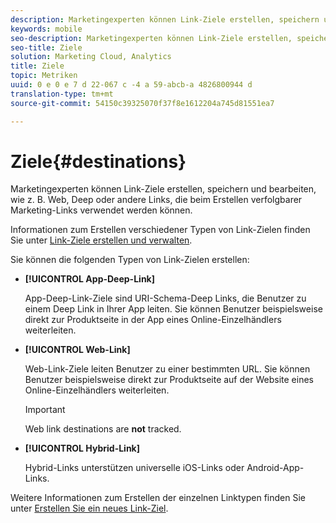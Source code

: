 ```yaml
---
description: Marketingexperten können Link-Ziele erstellen, speichern und bearbeiten, wie z. B. Web, Deep oder andere Links, die beim Erstellen verfolgbarer Marketing-Links verwendet werden können.
keywords: mobile
seo-description: Marketingexperten können Link-Ziele erstellen, speichern und bearbeiten, wie z. B. Web, Deep oder andere Links, die beim Erstellen verfolgbarer Marketing-Links verwendet werden können.
seo-title: Ziele
solution: Marketing Cloud, Analytics
title: Ziele
topic: Metriken
uuid: 0 e 0 e 7 d 22-067 c -4 a 59-abcb-a 4826800944 d
translation-type: tm+mt
source-git-commit: 54150c39325070f37f8e1612204a745d81551ea7

---
```



# Ziele{#destinations}

Marketingexperten können Link-Ziele erstellen, speichern und bearbeiten, wie z. B. Web, Deep oder andere Links, die beim Erstellen verfolgbarer Marketing-Links verwendet werden können.

Informationen zum Erstellen verschiedener Typen von Link-Zielen finden Sie unter [Link-Ziele erstellen und verwalten](/help/using/acquisition-main/c-manage-link-destinations/c-manage-link-destinations.md).

Sie können die folgenden Typen von Link-Zielen erstellen:

* **[!UICONTROL App-Deep-Link]**

   App-Deep-Link-Ziele sind URI-Schema-Deep Links, die Benutzer zu einem Deep Link in Ihrer App leiten. Sie können Benutzer beispielsweise direkt zur Produktseite in der App eines Online-Einzelhändlers weiterleiten.

* **[!UICONTROL Web-Link]**

   Web-Link-Ziele leiten Benutzer zu einer bestimmten URL. Sie können Benutzer beispielsweise direkt zur Produktseite auf der Website eines Online-Einzelhändlers weiterleiten.

   >[!IMPORTANT]
   >
   >Web link destinations are **not** tracked.

* **[!UICONTROL Hybrid-Link]**

   Hybrid-Links unterstützen universelle iOS-Links oder Android-App-Links.

Weitere Informationen zum Erstellen der einzelnen Linktypen finden Sie unter [Erstellen Sie ein neues Link-Ziel](/help/using/acquisition-main/c-manage-link-destinations/t-create-new-app-deep-link-destination.md).
